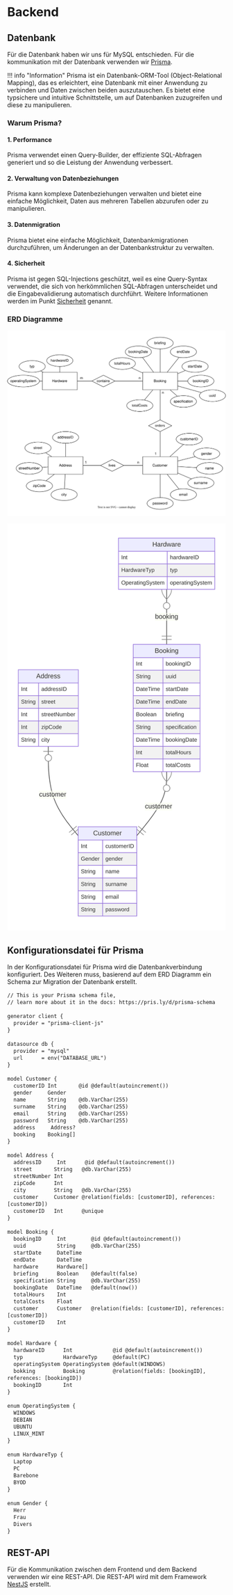# Backend

## Datenbank

Für die Datenbank haben wir uns für MySQL entschieden. Für die kommunikation mit der Datenbank verwenden wir [Prisma](https://www.prisma.io/).

!!! info "Information"
    <span class="biggerFont">Prisma ist ein Datenbank-ORM-Tool (Object-Relational Mapping), das es erleichtert, eine Datenbank mit einer Anwendung zu verbinden und Daten zwischen beiden auszutauschen. Es bietet eine typsichere und intuitive Schnittstelle, um auf Datenbanken zuzugreifen und diese zu manipulieren.</span>

### Warum Prisma?
#### 1. Performance
Prisma verwendet einen Query-Builder, der effiziente SQL-Abfragen generiert und so die Leistung der Anwendung verbessert.
#### 2. Verwaltung von Datenbeziehungen
Prisma kann komplexe Datenbeziehungen verwalten und bietet eine einfache Möglichkeit, Daten aus mehreren Tabellen abzurufen oder zu manipulieren.
#### 3. Datenmigration
Prisma bietet eine einfache Möglichkeit, Datenbankmigrationen durchzuführen, um Änderungen an der Datenbankstruktur zu verwalten.
#### 4. Sicherheit
Prisma ist gegen SQL-Injections geschützt, weil es eine Query-Syntax verwendet, die sich von herkömmlichen SQL-Abfragen unterscheidet und die Eingabevalidierung automatisch durchführt.
Weitere Informationen werden im Punkt [Sicherheit](03_sicherheit.md#sichere-datenbankkommunikation) genannt.

### ERD Diagramme

![Image title](../../assets/svg/ERDDatenbankPage_v2.svg)

![](../../assets/svg/prisma-erd.svg)

## Konfigurationsdatei für Prisma

In der Konfigurationsdatei für Prisma wird die Datenbankverbindung konfiguriert.
Des Weiteren muss, basierend auf dem ERD Diagramm ein Schema zur Migration der Datenbank erstellt.


```mysql
// This is your Prisma schema file,
// learn more about it in the docs: https://pris.ly/d/prisma-schema

generator client {
  provider = "prisma-client-js"
}

datasource db {
  provider = "mysql"
  url      = env("DATABASE_URL")
}

model Customer {
  customerID Int       @id @default(autoincrement())
  gender     Gender
  name       String    @db.VarChar(255)
  surname    String    @db.VarChar(255)
  email      String    @db.VarChar(255)
  password   String    @db.VarChar(255)
  address     Address?
  booking    Booking[]
}

model Address {
  addressID     Int      @id @default(autoincrement())
  street       String   @db.VarChar(255)
  streetNumber Int
  zipCode      Int
  city         String   @db.VarChar(255)
  customer     Customer @relation(fields: [customerID], references: [customerID])
  customerID   Int      @unique
}

model Booking {
  bookingID     Int        @id @default(autoincrement())
  uuid          String     @db.VarChar(255)
  startDate     DateTime
  endDate       DateTime
  hardware      Hardware[]
  briefing      Boolean    @default(false)
  specification String     @db.VarChar(255)
  bookingDate   DateTime   @default(now())
  totalHours    Int
  totalCosts    Float
  customer      Customer   @relation(fields: [customerID], references: [customerID])
  customerID    Int
}

model Hardware {
  hardwareID      Int             @id @default(autoincrement())
  typ             HardwareTyp     @default(PC)
  operatingSystem OperatingSystem @default(WINDOWS)
  bokking         Booking         @relation(fields: [bookingID], references: [bookingID])
  bookingID       Int
}

enum OperatingSystem {
  WINDOWS
  DEBIAN
  UBUNTU
  LINUX_MINT
}

enum HardwareTyp {
  Laptop
  PC
  Barebone
  BYOD
}

enum Gender {
  Herr
  Frau
  Divers
}

```

## REST-API

Für die Kommunikation zwischen dem Frontend und dem Backend verwenden wir eine REST-API. Die REST-API wird mit dem Framework [NestJS](https://nestjs.com/) erstellt.

